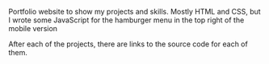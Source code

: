 Portfolio website to show my projects and skills.
Mostly HTML and CSS, but I wrote some JavaScript for the hamburger menu in the top right of the mobile version

After each of the projects, there are links to the source code for each of them.
